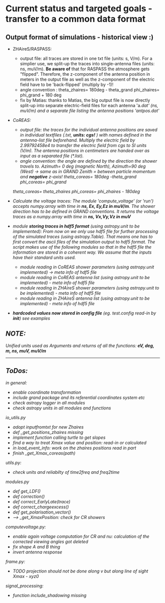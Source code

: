 
# Current status and targeted goals - transfer to a common data format

## Output format of simulations - historical view :)

* ZHAireS/RASPASS: 
    - output file: all traces are stored in one txt file (units: s, V/m). For a simplier use, we split-up the traces into single-antenna files (units: ns, muV/m).
    **Be aware of** that for RASPASS the atmosphere gets "flipped". Therefore, the z-component of the antenna position in meters in the output file as well as the z-component of the electric field have to be 'back-flipped' (multiply by -1)!
    - angle convention :
    theta_zhaires= 180deg - theta_grand
    phi_zhaires= phi_grand + 180 deg
    - fix by Matias: thanks to Matias, the big output file is now directly split-up into separate electric-field files for each antenna 'a<i>.dat' (ns, muV/m) and a separate file listing the antenna positions 'antpos.dat'
    
* CoREAS:
    - output file: the traces for the individual antenna positions are saved in individual textfiles (<name><i>.txt, **units: cgs!** ) with names defined in the antenna-list file beforehand. Multiply the electric field by 2.99792458e4 to transfer the electric field from cgs to SI units (V/m).  The antenna positions in centimeters are handed over as input as a separated file (*.list). 
    - angle convention: the angle are defined by the direction the shower travels to. 
    Azimuth= 0 deg (magnetic North), Azimuth=90 deg (West) -> same as in GRAND
    Zenith = between particle momentum and **negative** z-axis!
    theta_coreas= 180deg -theta_grand
    phi_coreas= phi_grand
    
    theta_coreas= theta_zhaires
    phi_coreas= phi_zhaires - 180deg

* Calculate the voltage traces:
    The module 'compute_voltage' (or 'run') accepts numpy.array with time in **ns, Ex, Ey,Ez in muV/m**. The shower direction has to be defined in GRAND conventions.
    It returns  the voltage traces as a numpy.array with time in **ns, Vx,Vy,Vz in muV**

* module **storing traces in hdf5 format** (using astropy.unit to be implemented):
    From now on we only use hdf5 file for further processing of the simulated traces (using astropy.Table). That means one has to first convert the ascii files of the simulation output to hdf5 format. The script makes use of the following modules so that in the hdf5 file the information are stored in a coherent way. We assume that the inputs have their standard units used.
    * module reading in CoREAS shower parameters (using astropy.unit implemented) -> meta info of hdf5 file
    * module reading in CoREAS antenna list (using astropy.unit to be implemented)  - meta info of hdf5 file
    * module reading in ZHAireS shower parameters (using astropy.unit to be implemented)  - meta info of hdf5 file
    * module reading in ZHAireS antenna list (using astropy.unit to be implemented)  - meta info of hdf5 file
    
* **hardcoded values now stored in config file** (eg. test.config read-in by __init__)
    see examples



## NOTE:
Unified units used as Arguments and returns of all the functions: **eV, deg, m, ns, muV, muV/m**


------------
## ToDos:


in general:
* enable coordinate transformation
* include grand package and its referential coordinates system etc
* check astropy logger in all modules
* check astropy units in all modules and functions


io_utils.py
* adopt inputfromtxt for new Zhaires
* def _get_positions_zhaires missing
* implement function calling turtle to get slopes
* find a way to treat Xmax value and position: read-in or calculated
* in load_event_info: work on the zhaires positions read in part
* finish _get_Xmax_coreas(path)

utils.py:
* check units and reliabilty of time2freq and freq2time

modules.py
* def get_LDF()
* def correction()
* def correct_EarlyLate(trace)
* def correct_chargeexcess()
* def get_polarisation_vector()
* --> _get_XmaxPosition: check for CR showers

computevoltage.py:
* enable again voltage computation for CR and nu: calculation of the corrected viewing angles got deleted
* fix shape A and B thing
* invert antenna response

frame.py:
* TODO projection should not be done along v but along line of sight Xmax - xyz0

signal_processing:
* function include_shadowing missing

